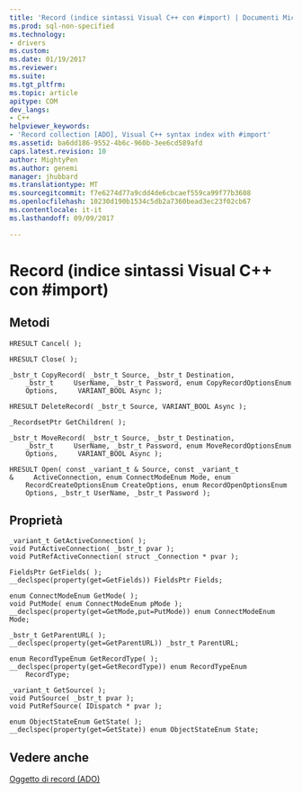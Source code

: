 ```yaml
---
title: 'Record (indice sintassi Visual C++ con #import) | Documenti Microsoft'
ms.prod: sql-non-specified
ms.technology:
- drivers
ms.custom: 
ms.date: 01/19/2017
ms.reviewer: 
ms.suite: 
ms.tgt_pltfrm: 
ms.topic: article
apitype: COM
dev_langs:
- C++
helpviewer_keywords:
- 'Record collection [ADO], Visual C++ syntax index with #import'
ms.assetid: ba6dd186-9552-4b6c-960b-3ee6cd589afd
caps.latest.revision: 10
author: MightyPen
ms.author: genemi
manager: jhubbard
ms.translationtype: MT
ms.sourcegitcommit: f7e6274d77a9cdd4de6cbcaef559ca99f77b3608
ms.openlocfilehash: 10230d190b1534c5db2a7360bead3ec23f02cb67
ms.contentlocale: it-it
ms.lasthandoff: 09/09/2017

---
```

# <a name="record-visual-c-syntax-index-with-import"></a>Record (indice sintassi Visual C++ con #import)
## <a name="methods"></a>Metodi  
  
```  
HRESULT Cancel( );  
  
HRESULT Close( );  
  
_bstr_t CopyRecord( _bstr_t Source, _bstr_t Destination,  
    _bstr_t     UserName, _bstr_t Password, enum CopyRecordOptionsEnum  
    Options,     VARIANT_BOOL Async );  
  
HRESULT DeleteRecord( _bstr_t Source, VARIANT_BOOL Async );  
  
_RecordsetPtr GetChildren( );  
  
_bstr_t MoveRecord( _bstr_t Source, _bstr_t Destination,  
    _bstr_t     UserName, _bstr_t Password, enum MoveRecordOptionsEnum  
    Options,     VARIANT_BOOL Async );  
  
HRESULT Open( const _variant_t & Source, const _variant_t  
&     ActiveConnection, enum ConnectModeEnum Mode, enum  
    RecordCreateOptionsEnum CreateOptions, enum RecordOpenOptionsEnum  
    Options, _bstr_t UserName, _bstr_t Password );  
```  
  
## <a name="properties"></a>Proprietà  
  
```  
_variant_t GetActiveConnection( );  
void PutActiveConnection( _bstr_t pvar );  
void PutRefActiveConnection( struct _Connection * pvar );  
  
FieldsPtr GetFields( );  
__declspec(property(get=GetFields)) FieldsPtr Fields;  
  
enum ConnectModeEnum GetMode( );  
void PutMode( enum ConnectModeEnum pMode );  
__declspec(property(get=GetMode,put=PutMode)) enum ConnectModeEnum Mode;  
  
_bstr_t GetParentURL( );  
__declspec(property(get=GetParentURL)) _bstr_t ParentURL;  
  
enum RecordTypeEnum GetRecordType( );  
__declspec(property(get=GetRecordType)) enum RecordTypeEnum  
    RecordType;  
  
_variant_t GetSource( );  
void PutSource( _bstr_t pvar );  
void PutRefSource( IDispatch * pvar );  
  
enum ObjectStateEnum GetState( );  
__declspec(property(get=GetState)) enum ObjectStateEnum State;  
```  
  
## <a name="see-also"></a>Vedere anche  
 [Oggetto di record (ADO)](../../../ado/reference/ado-api/record-object-ado.md)
